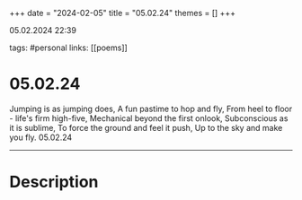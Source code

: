 +++
date = "2024-02-05"
title = "05.02.24"
themes = []
+++

05.02.2024 22:39

tags: #personal
links: [[poems]]

# 05.02.24

Jumping is as jumping does,
A fun pastime to hop and fly,
From heel to floor - life's firm high-five,
Mechanical beyond the first onlook,
Subconscious as it is sublime,
To force the ground and feel it push,
Up to the sky and make you fly.
05.02.24

---

# Description

